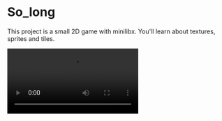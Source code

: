 # So_long
This project is a small 2D game with minilibx. You'll learn about textures, sprites and tiles.

![Short preview:](preview.mov)
